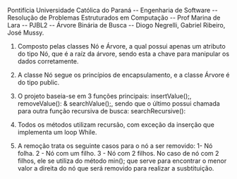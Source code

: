 Pontifícia Universidade Católica do Paraná -- Engenharia de Software --
Resolução de Problemas Estruturados em Computação -- Prof Marina de Lara --
PJBL2 -- Árvore Binária de Busca --
Diogo Negrelli, Gabriel Ribeiro, José Mussy.


1. Composto pelas classes Nó e Árvore, a qual possui apenas um atributo do tipo Nó, que é a raíz da árvore,
  sendo esta a chave para manipular os dados corretamente.

2. A classe Nó segue os princípios de encapsulamento, e a classe Árvore é do tipo public.
   
3. O projeto baseia-se em 3 funções principais: insertValue();, removeValue(): & searchValue();, sendo que o último
possui chamada para outra função recursiva de busca: searchRecursive():

4. Todos os métodos utilizam recursão, com exceção da inserção que implementa um loop While.

5. A remoção trata os seguinte casos para o nó a ser removido:
       1- Nó folha.
       2 - Nó com um filho.
       3 - Nó com 2 filhos.
       No caso de nó com 2 filhos, ele se utiliza do método min(); que serve para encontrar
       o menor valor a direita do nó que será removido para realizar a susbtituição. 



